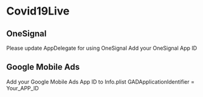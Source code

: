 # Covid19Live

## OneSignal
Please update AppDelegate for using OneSignal
Add your OneSignal App ID

## Google Mobile Ads
Add your Google Mobile Ads App ID to Info.plist
GADApplicationIdentifier = Your_APP_ID
